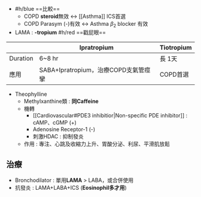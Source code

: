 - #h/blue ==比較==
	- COPD **steroid**無效 <-> [[Asthma]] ICS首選
	- COPD Parasym (-)有效 <-> Asthma $\beta_2$ blocker 有效
- LAMA : **-tropium** #h/red ==戳屁眼==

|          | Ipra**tropium**                          | Tio**tropium** |
|----------|--------------------------------------|------------|
| Duration | 6~8 hr                               | 長 1天     |
| 應用     | SABA+Ipratropium，治療COPD支氣管痙攣 | COPD首選   |
- Theophylline
	- Methylxanthine類 : **同Caffeine**
	- 機轉 
		- [[Cardiovascular#PDE3 inhibitior|Non-specific PDE inhibitor]] : cAMP、cGMP (+)
		- Adenosine Receptor-1 (-)
		- 刺激HDAC : 抑制發炎
	- 作用 : 專注、心跳及收縮力上升、胃酸分泌、利尿、平滑肌放鬆
## 治療
- Bronchodilator : 單用**LAMA** > LABA，或合併使用
- 抗發炎 : LAMA+LABA+ICS (**Eosinophil多才用**)